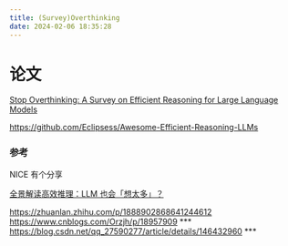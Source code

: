 ```yaml
---
title: (Survey)Overthinking
date: 2024-02-06 18:35:28 
---
```




# 论文
[Stop Overthinking: A Survey on Efficient Reasoning for Large Language Models](https://arxiv.org/abs/2503.16419)  


https://github.com/Eclipsess/Awesome-Efficient-Reasoning-LLMs  






### 参考
NICE 有个分享


[全景解读高效推理：LLM 也会「想太多」？](https://zhuanlan.zhihu.com/p/33127419859)


https://zhuanlan.zhihu.com/p/1888902868641244612    
https://www.cnblogs.com/Orzjh/p/18957909  ***  
https://blog.csdn.net/qq_27590277/article/details/146432960    ***   